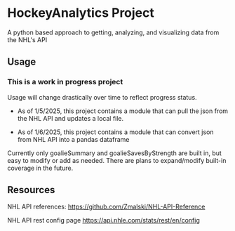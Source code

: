 # HockeyAnalytics Project
A python based approach to getting, analyzing, and visualizing data from the NHL's API

## Usage
### __This is a work in progress project__

Usage will change drastically over time to reflect progress status.

- As of 1/5/2025, this project contains a module that can pull the json from the NHL API and updates a local file. 

- As of 1/6/2025, this project contains a module that can convert json from NHL API into a pandas dataframe

Currently only goalieSummary and goalieSavesByStrength are built in, but easy to modify or add as needed. There are plans to expand/modify built-in coverage in the future.

## Resources
NHL API references:
https://github.com/Zmalski/NHL-API-Reference

NHL API rest config page
https://api.nhle.com/stats/rest/en/config